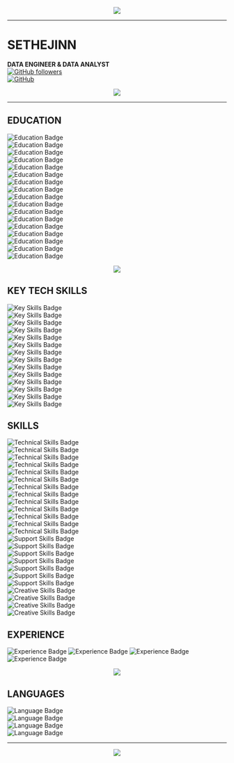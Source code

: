 <p align="center">
  <img src="https://readme-typing-svg.demolab.com?font=Play&size=60&pause=2000&color=green&center=true&random=true&width=700&height=79&lines=SETHEJINN" />
</a></p>

<hr style="border-color:green;">


# SETHEJINN
**DATA ENGINEER & DATA ANALYST**  
[![GitHub followers](https://img.shields.io/github/followers/sethejinn?style=social)](https://github.com/sethejinn)  
[![GitHub](https://img.shields.io/badge/GitHub-sethejinn-black?style=flat&logo=github)](https://github.com/sethejinn)  

<p align="center">
      <img src="https://github-readme-stats.vercel.app/api?username=sethejinn&theme=transparent&show_icons=true">
      <a href="https://github.com/iceyami/github-readme-stats">
      </a><p>
        
<hr style="border-color:green;">

## EDUCATION

![Education Badge](https://img.shields.io/badge/Education-Master%20in%20Big%20Data%20%26%20Business%20Intelligence-brightgreen)  
![Education Badge](https://img.shields.io/badge/Education-MBA%20in%20Business%20Administration%20and%20Management-brightgreen)  
![Education Badge](https://img.shields.io/badge/Education-Systems%20Administration%20in%20Network-brightgreen)  
![Education Badge](https://img.shields.io/badge/Education-Cybersecurity%20Technician-brightgreen)  
![Education Badge](https://img.shields.io/badge/Education-Professional%20Certificate%20in%20Data%20Analysis-brightgreen)  
![Education Badge](https://img.shields.io/badge/Education-C2%20Proficient%20English%20Certificate-brightgreen)  
![Education Badge](https://img.shields.io/badge/Education-Professional%20Python%20Course-brightgreen)  
![Education Badge](https://img.shields.io/badge/Education-Data%20Structures%20in%20Python-brightgreen)  
![Education Badge](https://img.shields.io/badge/Education-Professional%20Git%20Course-brightgreen)  
![Education Badge](https://img.shields.io/badge/Education-Bash%20Scripting%20%E2%80%93%20DevOps%20Bootcamp-brightgreen)  
![Education Badge](https://img.shields.io/badge/Education-Complete%20Python%20Game%20Development%20Course-brightgreen)  
![Education Badge](https://img.shields.io/badge/Education-MySQL%20Course-brightgreen)  
![Education Badge](https://img.shields.io/badge/Education-From%20Dirty%20Data%20to%20Clean%20Data-brightgreen)  
![Education Badge](https://img.shields.io/badge/Education-Prepare%20Data%20for%20Exploration-brightgreen)  
![Education Badge](https://img.shields.io/badge/Education-Data--driven%20Decision%20Making-brightgreen)  
![Education Badge](https://img.shields.io/badge/Education-Computational%20Data%20Analysis-brightgreen)  
![Education Badge](https://img.shields.io/badge/Education-Analyze%20Data%20to%20Answer%20Questions-brightgreen)  

<p align="center">
    <img src="https://media.tenor.com/ONv6f0zBNFYAAAAj/hugging-grogu.gif" />
  </a>
</p>

## KEY TECH SKILLS  
![Key Skills Badge](https://img.shields.io/badge/Skills-SQL%20%28PostgreSQL%2C%20MySQL%29-green)  
![Key Skills Badge](https://img.shields.io/badge/Skills-Python-green)  
![Key Skills Badge](https://img.shields.io/badge/Skills-Polars-green)  
![Key Skills Badge](https://img.shields.io/badge/Skills-Pandas-green)  
![Key Skills Badge](https://img.shields.io/badge/Skills-Excel%20%26%20PowerBI-green)  
![Key Skills Badge](https://img.shields.io/badge/Skills-HTML%20%26%20CSS-green)  
![Key Skills Badge](https://img.shields.io/badge/Skills-Git%2C%20GitHub%20%26%20Bitbucket-green)  
![Key Skills Badge](https://img.shields.io/badge/Skills-ETL-green)  
![Key Skills Badge](https://img.shields.io/badge/Skills-Data%20Visualization-green)  
![Key Skills Badge](https://img.shields.io/badge/Skills-Systems%20Administration-green)  
![Key Skills Badge](https://img.shields.io/badge/Skills-Virtualization-green)  
![Key Skills Badge](https://img.shields.io/badge/Skills-Active%20Directory-green)  
![Key Skills Badge](https://img.shields.io/badge/Skills-Advanced%20troubleshooting-green)  
![Key Skills Badge](https://img.shields.io/badge/Skills-Project%20Management%20%28Jira%29-green)  

## SKILLS
<p align="center"> </p>

![Technical Skills Badge](https://img.shields.io/badge/Skills-Database%20Administration-lightblue)  
![Technical Skills Badge](https://img.shields.io/badge/Skills-Programming%20Languages-lightblue)  
![Technical Skills Badge](https://img.shields.io/badge/Skills-Data%20Engineering-lightblue)  
![Technical Skills Badge](https://img.shields.io/badge/Skills-Data%20Visualization-lightblue)  
![Technical Skills Badge](https://img.shields.io/badge/Skills-Web%20Design-lightblue)  
![Technical Skills Badge](https://img.shields.io/badge/Skills-Hardware%20Maintenance-lightblue)  
![Technical Skills Badge](https://img.shields.io/badge/Skills-Remote%20Connections-lightblue)  
![Technical Skills Badge](https://img.shields.io/badge/Skills-Active%20Directory-lightblue)  
![Technical Skills Badge](https://img.shields.io/badge/Skills-DNS%20and%20Networks-lightblue)  
![Technical Skills Badge](https://img.shields.io/badge/Skills-Operating%20Systems-lightblue)  
![Technical Skills Badge](https://img.shields.io/badge/Skills-Security-lightblue)  
![Technical Skills Badge](https://img.shields.io/badge/Skills-Virtualization-lightblue)  
![Technical Skills Badge](https://img.shields.io/badge/Skills-Version%20Control-lightblue)  
![Support Skills Badge](https://img.shields.io/badge/Skills-Technical%20Support-orange)  
![Support Skills Badge](https://img.shields.io/badge/Skills-Corporate%20Environments-orange)  
![Support Skills Badge](https://img.shields.io/badge/Skills-Management%20Tools-orange)  
![Support Skills Badge](https://img.shields.io/badge/Skills-Agile%20Project%20Management-orange)  
![Support Skills Badge](https://img.shields.io/badge/Skills-Recruiting-orange)  
![Support Skills Badge](https://img.shields.io/badge/Skills-Technical%20Assessment-orange)  
![Support Skills Badge](https://img.shields.io/badge/Skills-Training-orange)  
![Creative Skills Badge](https://img.shields.io/badge/Skills-Game%20Development-yellow)  
![Creative Skills Badge](https://img.shields.io/badge/Skills-Video%20Games%20and%20Streaming-yellow)  
![Creative Skills Badge](https://img.shields.io/badge/Skills-Team%20Coordination-yellow)  
![Creative Skills Badge](https://img.shields.io/badge/Skills-Social%20Media%20and%20Marketing-yellow)  

## EXPERIENCE

![Experience Badge](https://img.shields.io/badge/Experience-Data%20Engineer%20-%23FF5733)
![Experience Badge](https://img.shields.io/badge/Experience-Data%20Analyst-%23FF5733)
![Experience Badge](https://img.shields.io/badge/Experience-N2%20Support%20Technician-%23FF5733)
![Experience Badge](https://img.shields.io/badge/Experience-IT%20Technician-%23FF5733)

<p align="center">
    <img src="https://media.tenor.com/MOFonahEVKUAAAAi/xs19-baby-yoda.gif" />
  </a>
</p>

## LANGUAGES  
![Language Badge](https://img.shields.io/badge/Language-C2%20Spanish%20%28bilingual%29-0056D2)  
![Language Badge](https://img.shields.io/badge/Language-C2%20English%20%28bilingual%29-0056D2)  
![Language Badge](https://img.shields.io/badge/Language-B2%20French-0056D2)  
![Language Badge](https://img.shields.io/badge/Language-HSK%20Level%202%20Chinese-0056D2)  

<hr style="border-color:green;">
<p></p>

<p align="center">
    <img src="https://media1.tenor.com/m/RYJZjeM7FPYAAAAd/leaves-thanks.gif" />
  </a>
</p>
